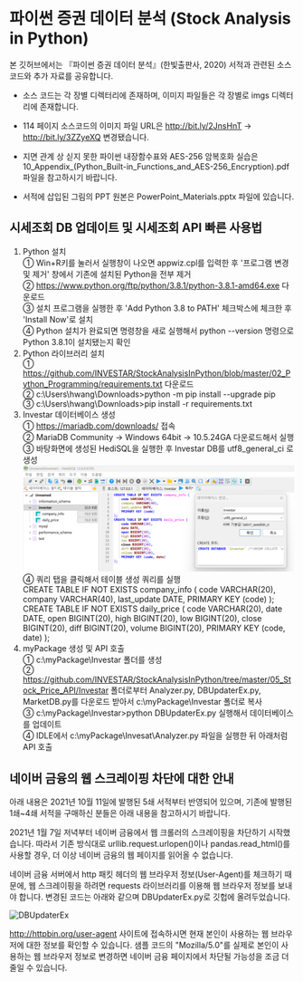 # 파이썬 증권 데이터 분석 (Stock Analysis in Python)
본 깃허브에서는 『파이썬 증권 데이터 분석』(한빛출판사, 2020) 서적과 관련된 소스 코드와 추가 자료를 공유합니다.

- 소스 코드는 각 장별 디렉터리에 존재하며, 이미지 파일들은 각 장별로 imgs 디렉터리에 존재합니다.

- 114 페이지 소스코드의 이미지 파일 URL은 http://bit.ly/2JnsHnT → http://bit.ly/3ZZyeXQ 변경됐습니다.

- 지면 관계 상 싣지 못한 파이썬 내장함수표와 AES-256 암복호화 실습은
10_Appendix_(Python_Built-in_Functions_and_AES-256_Encryption).pdf 파일을 참고하시기 바랍니다.

- 서적에 삽입된 그림의 PPT 원본은 PowerPoint_Materials.pptx 파일에 있습니다.

## 시세조회 DB 업데이트 및 시세조회 API 빠른 사용법

1. Python 설치  
   ① Win+R키를 눌러서 실행창이 나오면 appwiz.cpl를 입력한 후 '프로그램 변경 및 제거' 창에서 기존에 설치된 Python을 전부 제거  
   ② https://www.python.org/ftp/python/3.8.1/python-3.8.1-amd64.exe 다운로드  
   ③ 설치 프로그램을 실행한 후 'Add Python 3.8 to PATH' 체크박스에 체크한 후 'Install Now'로 설치  
   ④ Python 설치가 완료되면 명령창을 새로 실행해서 python --version 명령으로 Python 3.8.1이 설치됐는지 확인
2. Python 라이브러리 설치  
   ① https://github.com/INVESTAR/StockAnalysisInPython/blob/master/02_Python_Programming/requirements.txt 다운로드    
   ② c:\Users\hwang\Downloads>python -m pip install --upgrade pip  
   ③ c:\Users\hwang\Downloads>pip install -r requirements.txt    
3. Investar 데이터베이스 생성   
   ① https://mariadb.com/downloads/ 접속  
   ② MariaDB Community -> Windows 64bit -> 10.5.24GA 다운로드해서 실행  
   ③ 바탕화면에 생성된 HediSQL을 실행한 후 Investar DB를 utf8_general_ci 로 생성
   ![HeidiSQL](./05_Stock_Price_API/imgs/HeidiSQL.png)   
   ④ 쿼리 탭을 클릭해서 테이블 생성 쿼리를 실행  
     CREATE TABLE IF NOT EXISTS company_info ( 
    code VARCHAR(20),
    company VARCHAR(40), 
    last_update DATE, 
    PRIMARY KEY (code) 
);
CREATE TABLE IF NOT EXISTS daily_price ( 
    code VARCHAR(20),
    date DATE,
    open BIGINT(20),
    high BIGINT(20),
    low BIGINT(20),
    close BIGINT(20),
    diff BIGINT(20),
    volume BIGINT(20),
    PRIMARY KEY (code, date) 
);  
5. myPackage 생성 및 API 호출   
   ① c:\myPackage\Investar 폴더를 생성  
   ② https://github.com/INVESTAR/StockAnalysisInPython/tree/master/05_Stock_Price_API/Investar 폴더로부터 Analyzer.py, DBUpdaterEx.py, MarketDB.py를 다운로드 받아서 c:\myPackage\Investar 폴더로 복사   
   ③ c:\myPackage\Investar>python DBUpdaterEx.py 실행해서 데이터베이스를 업데이트  
   ④ IDLE에서 c:\myPackage\Invesat\Analyzer.py 파일을 실행한 뒤 아래처럼 API 호출  
   
## 네이버 금융의 웹 스크레이핑 차단에 대한 안내
아래 내용은 2021년 10월 11일에 발행된 5쇄 서적부터 반영되어 있으며,
기존에 발행된 1쇄~4쇄 서적을 구매하신 분들은 아래 내용을 참고하시기 바랍니다.

2021년 1월 7일 저녁부터 네이버 금융에서 웹 크롤러의 스크레이핑을 차단하기 시작했습니다. 
따라서 기존 방식대로 urllib.request.urlopen()이나 pandas.read_html()를 사용할 경우,
더 이상 네이버 금융의 웹 페이지를 읽어올 수 없습니다. 

네이버 금융 서버에서 http 패킷 헤더의 웹 브라우저 정보(User-Agent)를 체크하기 때문에,
웹 스크레이핑을 하려면 requests 라이브러리를 이용해 웹 브라우저 정보를 보내야 합니다.
변경된 코드는 아래와 같으며 DBUpdaterEx.py로 깃헙에 올려두었습니다.

![DBUpdaterEx](./05_Stock_Price_API/imgs/DBUpdaterEx.jpg)

http://httpbin.org/user-agent 사이트에 접속하시면 
현재 본인이 사용하는 웹 브라우저에 대한 정보를 확인할 수 있습니다.
샘플 코드의 "Mozilla/5.0"를 실제로 본인이 사용하는 웹 브라우저 정보로 변경하면
네이버 금융 페이지에서 차단될 가능성을 조금 더 줄일 수 있습니다.
